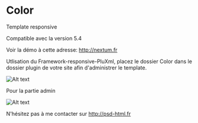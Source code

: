 Color
=========
Template responsive 

Compatible avec la version 5.4

Voir la démo à cette adresse: http://nextum.fr

Utlisation du Framework-responsive-PluXml, placez le dossier Color dans le dossier plugin de votre site afin d'administrer le template.


![Alt text](http://nextum.fr/colors.png)

Pour la partie admin

![Alt text](http://nextum.fr/admin_color.png)



N'hésitez pas à me contacter sur http://psd-html.fr
